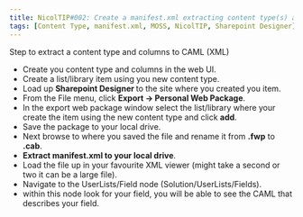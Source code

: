 ```yaml
---
title: NicolTIP#002: Create a manifest.xml extracting content type(s) and columns from a site using Sharepoint Designer
tags: [Content Type, manifest.xml, MOSS, NicolTIP, Sharepoint Designer]
---
```

<p>Step to extract a content type and columns to CAML (XML)</p>  <ul>   <li>Create you content type and columns in the web UI. </li>    <li>Create a list/library item using you new content type. </li>    <li>Load up <strong>Sharepoint Designer </strong>to the site where you created you item. </li>    <li>From the File menu, click <strong>Export -&gt; Personal Web Package</strong>. </li>    <li>In the export web package window select the list/library where your create the item using the new content type and click <strong>add</strong>. </li>    <li>Save the package to your local drive. </li>    <li>Next browse to where you saved the file and rename it from <strong>.fwp</strong> to <strong>.cab</strong>. </li>    <li><strong>Extract manifest.xml to your local drive</strong>. </li>    <li>Load the file up in your favourite XML viewer (might take a second or two it can be a large file). </li>    <li>Navigate to the UserLists/Field node (Solution/UserLists/Fields). </li>    <li>within this node look for your field, you will be able to see the CAML that describes your field. </li> </ul>
